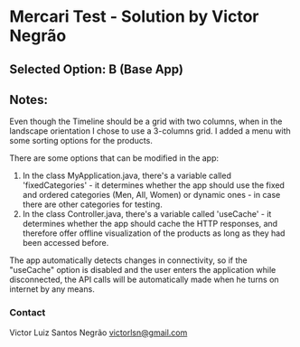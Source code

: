 # Mercari Test - Solution by Victor Negrão

## Selected Option: B (Base App) ##
## Notes: ##

Even though the Timeline should be a grid with two columns, when in the landscape orientation I chose to use a 3-columns grid.
I added a menu with some sorting options for the products.

There are some options that can be modified in the app:
1. In the class MyApplication.java, there's a variable called 'fixedCategories' - it determines whether the app should use the fixed and ordered categories (Men, All, Women) or dynamic ones - in case there are other categories for testing.
2. In the class Controller.java, there's a variable called 'useCache' - it determines whether the app should cache the HTTP responses, and therefore offer offline visualization of the products as long as they had been accessed before.

The app automatically detects changes in connectivity, so if the "useCache" option is disabled and the user enters the application while disconnected, the API calls will be automatically made when he turns on internet by any means.


### Contact ###
Victor Luiz Santos Negrão
victorlsn@gmail.com